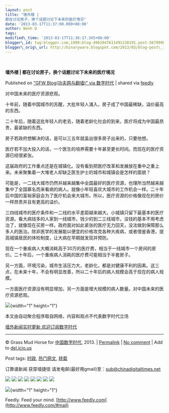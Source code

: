 ```yaml
--- 
layout: post 
title: "墙外楼 |
都在讨论房子，换个话题讨论下未来的医疗境况" 
date: '2013-03-17T11:37:00.000+08:00' 
author: Wenh Q
tags:
modified\_time: '2013-03-17T11:38:17.345+08:00' 
blogger\_id: tag:blogger.com,1999:blog-4961947611491238191.post-5670998061189594539
blogger\_orig\_url: http://binaryware.blogspot.com/2013/03/blog-post\_3949.html
---
```



 
<div class="article">

<div class="header">

**墙外楼 | 都在讨论房子，换个话题讨论下未来的医疗境况**

</div>

<div class="source">

Published on ["GFW Blog(功夫网与翻墙)" via
数字时代](http://feedproxy.google.com/~r/chinagfwblog/~3/4kb9gM5by3g/) |
shared via [feedly](http://www.feedly.com)

</div>

<div>

对中国未来的医疗资源悲观。

十年前，随着中国城市的苏醒，大批年轻人涌入，房子成了中国最稀缺，溢价最高的东西。

二十年后，随着这批年轻人的老去，随着老龄化社会的到来，医疗将成为中国最昂贵，最紧缺的东西。

房子若政府想解决的话，是可以三五年就盖出很多房子出来的，只要他想。

医疗若不加大投入的话，一个医生的培养需要十年甚至更长时间。而现在的医疗资源已经很紧张。

这届政府的工作重点还是在城镇化。没有看到把医疗改革和发展放在重中之重上来。未来聚集着一大堆老人却缺乏医生护士的城市和城镇会是怎样的面貌？

可能是，一二线大城市仍然并越来越集中全国最好的医疗资源，也理所当然越来越集中了全国慕名而来看病的病人。就像小年轻喜欢大城市的工作机会一样。二十年后中国的富裕家庭会为了医疗机会来大城市。所以，医疗资源的价格像现在的房价一样昂贵并且有更高的溢价。

三四线城市的医疗条件和一二线的水平差距越来越大。小城镇只留下最基本的医疗资源。看大病钱多的人家到一线城市，钱少的到二三线城市，没钱的基本不用考虑治了，就像现在买房一样。政府面对如此紧张的医疗无力回天，没法做到保障那么多人的医治。除非医学的发展能以便宜的价格攻克各种大疾病，或者借鉴香港，提高城镇居民的体检制度，让大病在早期就发现并预防。

现在一个重疾病人大概消耗高于30万的医疗费，相当于一线城市一个房间的房价。二十年后，一个重疾病人消耗的医疗费可能相当于半套房子。

另一方面，环境污染，城市生活压力大，老龄化，都是对健康不利的因素。这三点，在未来十年，不会有明显改善，所以二十年后的病人规模会高于现在的病人规模。

一方面医疗资源没有明显增加，另一方面是增大规模的病人数量。对中国未来的医疗资源悲观。

![](http://feeds.feedburner.com/~r/letscorp/aDmw/~4/LyUT2_QZhZk){width="1"
height="1"}

本文由自动聚合程序取自网络，内容和观点不代表数字时代立场

[墙外新闻实时更新 欢迎订阅数字时代](http://eepurl.com/mstlf)










------------------------------------------------------------------------

© Grass Mud Horse for
[中国数字时代](https://kexueshangwang.info/chinese), 2013. |
[Permalink](https://kexueshangwang.info/chinese/2013/03/%e5%a2%99%e5%a4%96%e6%a5%bc-%e9%83%bd%e5%9c%a8%e8%ae%a8%e8%ae%ba%e6%88%bf%e5%ad%90%ef%bc%8c%e6%8d%a2%e4%b8%aa%e8%af%9d%e9%a2%98%e8%ae%a8%e8%ae%ba%e4%b8%8b%e6%9c%aa%e6%9d%a5%e7%9a%84%e5%8c%bb/)
| [No
comment](https://kexueshangwang.info/chinese/2013/03/%e5%a2%99%e5%a4%96%e6%a5%bc-%e9%83%bd%e5%9c%a8%e8%ae%a8%e8%ae%ba%e6%88%bf%e5%ad%90%ef%bc%8c%e6%8d%a2%e4%b8%aa%e8%af%9d%e9%a2%98%e8%ae%a8%e8%ae%ba%e4%b8%8b%e6%9c%aa%e6%9d%a5%e7%9a%84%e5%8c%bb/#comments)
| Add to
[del.icio.us](http://del.icio.us/post?url=https://kexueshangwang.info/chinese/2013/03/%e5%a2%99%e5%a4%96%e6%a5%bc-%e9%83%bd%e5%9c%a8%e8%ae%a8%e8%ae%ba%e6%88%bf%e5%ad%90%ef%bc%8c%e6%8d%a2%e4%b8%aa%e8%af%9d%e9%a2%98%e8%ae%a8%e8%ae%ba%e4%b8%8b%e6%9c%aa%e6%9d%a5%e7%9a%84%e5%8c%bb/&title=%E5%A2%99%E5%A4%96%E6%A5%BC%20%7C%20%E9%83%BD%E5%9C%A8%E8%AE%A8%E8%AE%BA%E6%88%BF%E5%AD%90%EF%BC%8C%E6%8D%A2%E4%B8%AA%E8%AF%9D%E9%A2%98%E8%AE%A8%E8%AE%BA%E4%B8%8B%E6%9C%AA%E6%9D%A5%E7%9A%84%E5%8C%BB%E7%96%97%E5%A2%83%E5%86%B5)

Post tags:
[时政](https://kexueshangwang.info/chinese/tag/%e6%97%b6%e6%94%bf/?category=10466),
[热门网文](https://kexueshangwang.info/chinese/tag/%e7%83%ad%e9%97%a8%e7%bd%91%e6%96%87/?category=10466),
[转载](https://kexueshangwang.info/chinese/tag/%e8%bd%ac%e8%bd%bd/?category=10466)

订靠谱新闻 获穿墙捷径
请发电邮(最好用gmail)至：<sub@chinadigitaltimes.net>


<div>

[![](http://feeds.feedburner.com/~ff/chinagfwblog?d=yIl2AUoC8zA)](http://feeds.feedburner.com/~ff/chinagfwblog?a=4kb9gM5by3g:N-sta_ypVF0:yIl2AUoC8zA)
[![](http://feeds.feedburner.com/~ff/chinagfwblog?i=4kb9gM5by3g:N-sta_ypVF0:-BTjWOF_DHI)](http://feeds.feedburner.com/~ff/chinagfwblog?a=4kb9gM5by3g:N-sta_ypVF0:-BTjWOF_DHI)
[![](http://feeds.feedburner.com/~ff/chinagfwblog?i=4kb9gM5by3g:N-sta_ypVF0:F7zBnMyn0Lo)](http://feeds.feedburner.com/~ff/chinagfwblog?a=4kb9gM5by3g:N-sta_ypVF0:F7zBnMyn0Lo)
[![](http://feeds.feedburner.com/~ff/chinagfwblog?i=4kb9gM5by3g:N-sta_ypVF0:V_sGLiPBpWU)](http://feeds.feedburner.com/~ff/chinagfwblog?a=4kb9gM5by3g:N-sta_ypVF0:V_sGLiPBpWU)
[![](http://feeds.feedburner.com/~ff/chinagfwblog?d=qj6IDK7rITs)](http://feeds.feedburner.com/~ff/chinagfwblog?a=4kb9gM5by3g:N-sta_ypVF0:qj6IDK7rITs)
[![](http://feeds.feedburner.com/~ff/chinagfwblog?d=l6gmwiTKsz0)](http://feeds.feedburner.com/~ff/chinagfwblog?a=4kb9gM5by3g:N-sta_ypVF0:l6gmwiTKsz0)
[![](http://feeds.feedburner.com/~ff/chinagfwblog?i=4kb9gM5by3g:N-sta_ypVF0:gIN9vFwOqvQ)](http://feeds.feedburner.com/~ff/chinagfwblog?a=4kb9gM5by3g:N-sta_ypVF0:gIN9vFwOqvQ)
[![](http://feeds.feedburner.com/~ff/chinagfwblog?d=TzevzKxY174)](http://feeds.feedburner.com/~ff/chinagfwblog?a=4kb9gM5by3g:N-sta_ypVF0:TzevzKxY174)

</div>

![](http://feeds.feedburner.com/~r/chinagfwblog/~4/4kb9gM5by3g){width="1"
height="1"}

</div>




</div>

<div class="footer">

Feedly. Feed your mind.
[http://www.feedly.com](http://www.feedly.com/#mail)

</div>
